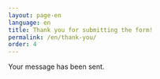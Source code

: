 ```yaml
---
layout: page-en
language: en
title: Thank you for submitting the form!
permalink: /en/thank-you/
order: 4
---
```

Your message has been sent.
